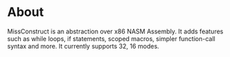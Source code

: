 # About

MissConstruct is an abstraction over x86 NASM Assembly. It adds features such as while loops, if statements, scoped macros, simpler function-call syntax and more.
It currently supports 32, 16 modes.

